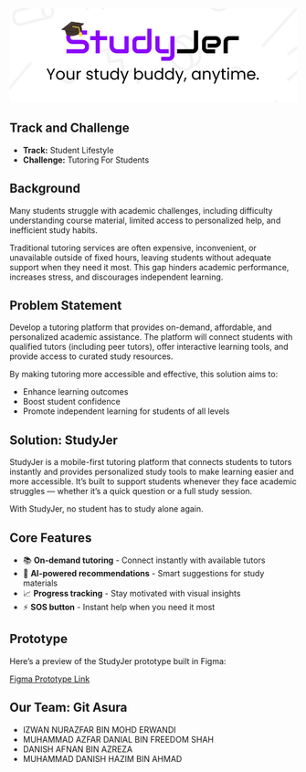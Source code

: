 ![alt text](https://github.com/0xPixelhunter/studyjer/blob/main/studyjer-logo.png?raw=true)

## Track and Challenge
- **Track:** Student Lifestyle  
- **Challenge:** Tutoring For Students  


## Background
Many students struggle with academic challenges, including difficulty understanding course material, limited access to personalized help, and inefficient study habits. 

Traditional tutoring services are often expensive, inconvenient, or unavailable outside of fixed hours, leaving students without adequate support when they need it most. This gap hinders academic performance, increases stress, and discourages independent learning.


## Problem Statement
Develop a tutoring platform that provides on-demand, affordable, and personalized academic assistance. The platform will connect students with qualified tutors (including peer tutors), offer interactive learning tools, and provide access to curated study resources. 

By making tutoring more accessible and effective, this solution aims to:
- Enhance learning outcomes  
- Boost student confidence  
- Promote independent learning for students of all levels


## Solution: StudyJer
StudyJer is a mobile-first tutoring platform that connects students to tutors instantly and provides personalized study tools to make learning easier and more accessible. It’s built to support students whenever they face academic struggles — whether it’s a quick question or a full study session.

With StudyJer, no student has to study alone again.

## Core Features
- 📚 **On-demand tutoring** - Connect instantly with available tutors
- 🤖 **AI-powered recommendations** - Smart suggestions for study materials
- 📈 **Progress tracking** - Stay motivated with visual insights
- ⚡ **SOS button** - Instant help when you need it most

## Prototype
Here’s a preview of the StudyJer prototype built in Figma:

[Figma Prototype Link](https://www.figma.com/proto/rpxVn5yWYt12OFkksYwKhS/CODENECTION---StudyJer?node-id=0-1&t=8rgtv34ay8aFDPbY-1)


## Our Team: Git Asura
- IZWAN NURAZFAR BIN MOHD ERWANDI
- MUHAMMAD AZFAR DANIAL BIN FREEDOM SHAH
- DANISH AFNAN BIN AZREZA
- MUHAMMAD DANISH HAZIM BIN AHMAD 
